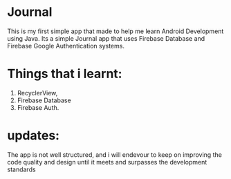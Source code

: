 # Journal
This is my first simple app that made to help me learn Android Development using Java. Its a simple Journal app that uses Firebase Database and Firebase Google Authentication systems.
# Things that i learnt:
  1) RecyclerView,
  2) Firebase Database
  3) Firebase Auth.
  # updates:
  The app is not well structured,  and i will endevour to keep on improving the code quality and design until it meets and surpasses the development standards
